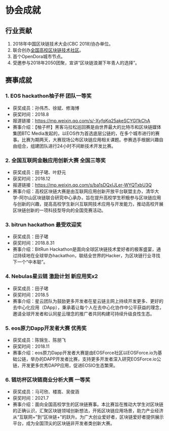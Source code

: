 # 协会成就

## 行业贡献

1. 2018年中国区块链技术大会(CBC 2018)协办单位。
2. 联合创办[全国高校区块链技术社区](http://www.btcu.pro/)。
3. 首个OpenDora城市节点。
4. 受邀参与2018年2050团聚，宣讲“区块链浪潮下年青人的选择”。

## 赛事成就

### 1. EOS hackathon柚子杯 团队一等奖
- 获奖成员：孙伟杰、徐斌、修海博
- 获奖时间：2018.8
- 报道链接：https://mp.weixin.qq.com/s/-XyfqKq25akeSCYGl1kChA
- 赛事介绍：【柚子杯】黑客马拉松巡回赛是由世界最大的比特币和区块链媒体集团BTC Media发起的，以EOS作为首选底层公链的，在多个城市进行的赛事。比赛为期两天，大赛现场公布区块链应用相关课题。参赛选手根据兴趣自由组合，组建团队进行24小时不间断技术开发比赛。

### 2. 全国互联网金融应用创新大赛  全国三等奖
- 获奖成员：田子珺、叶舒元
- 获奖时间：2018.12
- 报道链接：https://mp.weixin.qq.com/s/ba1sDQxIJLer-WYQTxbU3Q
- 赛事介绍：高校区块链大赛是由互联网应用创新开放平台联盟主办，清华大学-阿尔山区块链联合研究中心承办，旨在提升高校学生积极参与区块链应用与创新的兴趣，提高高校学生新兴互联网技术应用与开发能力，推动高校开展区块链创新的一项科技型导向的全国竞赛活动。

### 3. bitrun hackathon 最受欢迎奖
- 获奖成员：田子珺
- 获奖时间：2018.8.31
- 赛事介绍：BitRun Hackathon是面向全球区块链技术爱好者的极客盛宴，通过持续地在全球举办hackathon，联结全世界的Hacker，为区块链行业寻找下一个“中本聪”。

### 4. Nebulas星云链 激励计划 新应用奖x2
- 获奖成员：田子珺
- 获奖时间：2018.5
- 赛事介绍：星云团队为鼓励更多开发者在星云链主网上持续开发更多、更好的去中心化应用（DApp），秉承着让每个人在去中心化协作中公平获益的理念，邀请全球开发者和认同星云理念的推广者共同构建可持续升级良性生态。

### 5. eos原力Dapp开发者大赛 优秀奖
- 获奖成员：陈锦生、陈朋飞
- 获奖时间：2018.11
- 赛事介绍：eos原力Dapp开发者大赛是由EOSForce社区以EOSForce.io为基础公链，举办的DAPP开发者比赛，支持更多开发者深入研究EOSForce.io公链，开发更多优秀DAPP应用，促进EOSIO生态繁荣。

### 6. 链坊杯区块链商业分析大赛 一等奖
- 获奖成员：马可欣、楼嵩、吴俊涵
- 获奖时间：2021.7
- 赛事介绍：面向全国高校学生的区块链赛事。本比赛旨在推动大学生对区块链的正确认识，汇聚区块链领域创新想法，开拓区块链应用场景，助力产业经济从“互联网+”到“区块链+”的跃升。为广大创业爱好者，区块链爱好者提供展示平台，成为全国顶尖的区块链非开发者类创新大赛。



